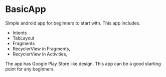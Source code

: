 # BasicApp
Simple android app for beginners to start with. This app includes.
 - Intents
 - TabLayout
 - Fragments
 - RecyclerView in Fragments, 
 - RecyclerView in Activities, 
 
 The app has Google Play Store like design. This app can be a good starting point for any beginners.

